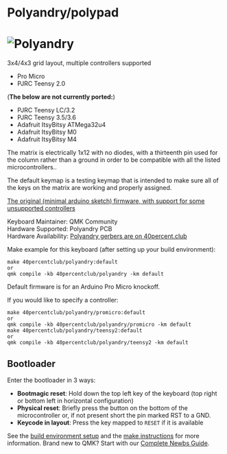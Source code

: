 # Polyandry/polypad

![Polyandry](https://1.bp.blogspot.com/-97uoICZvZec/XSdpvCVFFlI/AAAAAAACVZY/BlCRjxjDqDAxOZa6C5ddQr0OsFQ9VZv5wCLcBGAs/s1600/d1.jpg)
===

3x4/4x3 grid layout, multiple controllers supported
- Pro Micro
- PJRC Teensy 2.0

(**The below are not currently ported:**)

- PJRC Teensy LC/3.2 
- PJRC Teensy 3.5/3.6
- Adafruit ItsyBitsy ATMega32u4
- Adafruit ItsyBitsy M0
- Adafruit ItsyBitsy M4

The matrix is electrically 1x12 with no diodes, with a thirteenth pin used for the column rather than a ground in order to be compatible with all the listed microcontrollers..

The default keymap is a testing keymap that is intended to make sure all of the keys on the matrix are working and properly assigned.

[The original (minimal arduino sketch) firmware, with support for some unsupported controllers](https://git.40percent.club/di0ib/Misc/src/branch/master/polyandry)

Keyboard Maintainer: QMK Community  
Hardware Supported: Polyandry PCB  
Hardware Availability: [Polyandry gerbers are on 40percent.club](https://www.40percent.club/2019/07/polyandry.html)

Make example for this keyboard (after setting up your build environment):

    make 40percentclub/polyandry:default 
    or
    qmk compile -kb 40percentclub/polyandry -km default

Default firmware is for an Arduino Pro Micro knockoff.

If you would like to specify a controller:

    make 40percentclub/polyandry/promicro:default 
    or
    qmk compile -kb 40percentclub/polyandry/promicro -km default
    make 40percentclub/polyandry/teensy2:default 
    or
    qmk compile -kb 40percentclub/polyandry/teensy2 -km default

## Bootloader

Enter the bootloader in 3 ways: 

*  **Bootmagic reset**: Hold down the top left key of the keyboard (top right or bottom left in horizontal configuration)
* **Physical reset**: Briefly press the button on the bottom of the microcontroller or, if not present short the pin marked RST to a GND.
* **Keycode in layout**: Press the key mapped to `RESET` if it is available

See the [build environment setup](https://docs.qmk.fm/#/getting_started_build_tools) and the [make instructions](https://docs.qmk.fm/#/getting_started_make_guide) for more information. Brand new to QMK? Start with our [Complete Newbs Guide](https://docs.qmk.fm/#/newbs).
